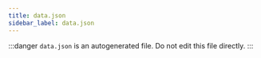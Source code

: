 ```yaml
---
title: data.json
sidebar_label: data.json
---
```


:::danger
`data.json` is an autogenerated file. Do not edit this file directly.
:::
